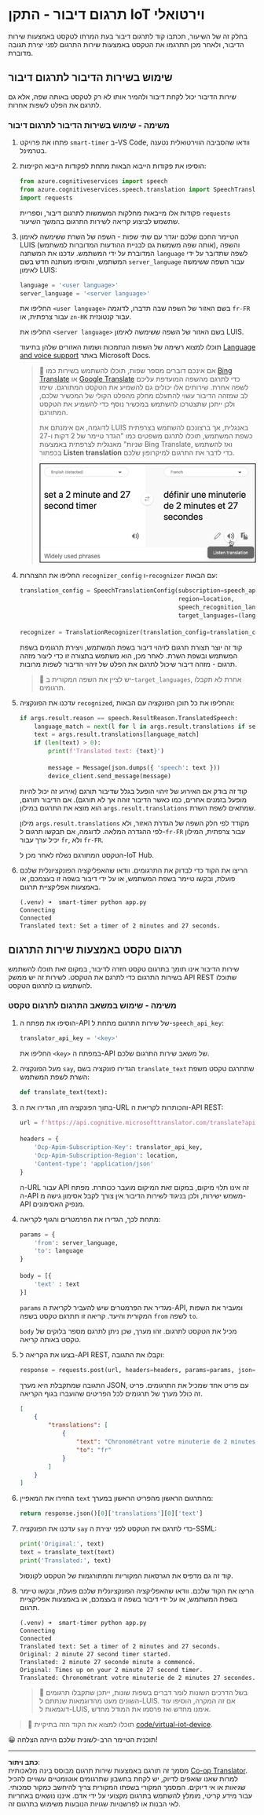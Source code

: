 <!--
CO_OP_TRANSLATOR_METADATA:
{
  "original_hash": "d620a470d9dd8614d99824832978360a",
  "translation_date": "2025-08-27T22:18:29+00:00",
  "source_file": "6-consumer/lessons/4-multiple-language-support/virtual-device-translate-speech.md",
  "language_code": "he"
}
-->
# תרגום דיבור - התקן IoT וירטואלי

בחלק זה של השיעור, תכתבו קוד לתרגום דיבור בעת המרתו לטקסט באמצעות שירות הדיבור, ולאחר מכן תתרגמו את הטקסט באמצעות שירות התרגום לפני יצירת תגובה מדוברת.

## שימוש בשירות הדיבור לתרגום דיבור

שירות הדיבור יכול לקחת דיבור ולהמיר אותו לא רק לטקסט באותה שפה, אלא גם לתרגם את הפלט לשפות אחרות.

### משימה - שימוש בשירות הדיבור לתרגום דיבור

1. פתחו את פרויקט `smart-timer` ב-VS Code, וודאו שהסביבה הווירטואלית נטענה בטרמינל.

1. הוסיפו את פקודות הייבוא הבאות מתחת לפקודות הייבוא הקיימות:

    ```python
    from azure.cognitiveservices import speech
    from azure.cognitiveservices.speech.translation import SpeechTranslationConfig, TranslationRecognizer
    import requests
    ```

    פקודות אלו מייבאות מחלקות המשמשות לתרגום דיבור, וספריית `requests` שתשמש לביצוע קריאה לשירות התרגום בהמשך השיעור.

1. הטיימר החכם שלכם יוגדר עם שתי שפות - השפה של השרת ששימשה לאימון LUIS (אותה שפה משמשת גם לבניית ההודעות המדוברות למשתמש), והשפה המדוברת על ידי המשתמש. עדכנו את המשתנה `language` לשפה שתדובר על ידי המשתמש, והוסיפו משתנה חדש בשם `server_language` עבור השפה ששימשה לאימון LUIS:

    ```python
    language = '<user language>'
    server_language = '<server language>'
    ```

    החליפו את `<user language>` בשם האזור של השפה שבה תדברו, לדוגמה `fr-FR` עבור צרפתית, או `zn-HK` עבור קנטונזית.

    החליפו את `<server language>` בשם האזור של השפה ששימשה לאימון LUIS.

    תוכלו למצוא רשימה של השפות הנתמכות ושמות האזורים שלהן בתיעוד [Language and voice support](https://docs.microsoft.com/azure/cognitive-services/speech-service/language-support?WT.mc_id=academic-17441-jabenn#speech-to-text) באתר Microsoft Docs.

    > 💁 אם אינכם דוברים מספר שפות, תוכלו להשתמש בשירות כמו [Bing Translate](https://www.bing.com/translator) או [Google Translate](https://translate.google.com) כדי לתרגם מהשפה המועדפת עליכם לשפה אחרת. שירותים אלו יכולים גם להשמיע את הטקסט המתורגם. שימו לב שמזהה הדיבור עשוי להתעלם מחלק מהפלט הקולי של המכשיר שלכם, ולכן ייתכן שתצטרכו להשתמש במכשיר נוסף כדי להשמיע את הטקסט המתורגם.
    >
    > לדוגמה, אם אימנתם את LUIS באנגלית, אך ברצונכם להשתמש בצרפתית כשפת המשתמש, תוכלו לתרגם משפטים כמו "הגדר טיימר של 2 דקות ו-27 שניות" מאנגלית לצרפתית באמצעות Bing Translate, ואז להשתמש בכפתור **Listen translation** כדי לדבר את התרגום למיקרופון שלכם.
    >
    > ![כפתור האזנה לתרגום ב-Bing Translate](../../../../../translated_images/bing-translate.348aa796d6efe2a92f41ea74a5cf42bb4c63d6faaa08e7f46924e072a35daa48.he.png)

1. החליפו את ההצהרות `recognizer_config` ו-`recognizer` עם הבאות:

    ```python
    translation_config = SpeechTranslationConfig(subscription=speech_api_key,
                                                 region=location,
                                                 speech_recognition_language=language,
                                                 target_languages=(language, server_language))
    
    recognizer = TranslationRecognizer(translation_config=translation_config)
    ```

    קוד זה יוצר תצורת תרגום לזיהוי דיבור בשפת המשתמש, ויצירת תרגומים בשפת המשתמש ובשפת השרת. לאחר מכן, הוא משתמש בתצורה זו כדי ליצור מזהה תרגום - מזהה דיבור שיכול לתרגם את הפלט של זיהוי הדיבור לשפות מרובות.

    > 💁 יש לציין את השפה המקורית ב-`target_languages`, אחרת לא תקבלו תרגומים.

1. עדכנו את הפונקציה `recognized`, והחליפו את כל תוכן הפונקציה עם הבאות:

    ```python
    if args.result.reason == speech.ResultReason.TranslatedSpeech:
        language_match = next(l for l in args.result.translations if server_language.lower().startswith(l.lower()))
        text = args.result.translations[language_match]
        if (len(text) > 0):
            print(f'Translated text: {text}')
    
            message = Message(json.dumps({ 'speech': text }))
            device_client.send_message(message)
    ```

    קוד זה בודק אם האירוע של זיהוי הופעל בגלל שדיבור תורגם (אירוע זה יכול להיות מופעל בזמנים אחרים, כמו כאשר הדיבור זוהה אך לא תורגם). אם הדיבור תורגם, הוא מוצא את התרגום במילון `args.result.translations` שמתאים לשפת השרת.

    מילון `args.result.translations` מקודד לפי חלק השפה של הגדרת האזור, ולא לפי ההגדרה המלאה. לדוגמה, אם תבקשו תרגום ל-`fr-FR` עבור צרפתית, המילון יכיל ערך עבור `fr`, ולא `fr-FR`.

    הטקסט המתורגם נשלח לאחר מכן ל-IoT Hub.

1. הריצו את הקוד כדי לבדוק את התרגומים. וודאו שהאפליקציה הפונקציונלית שלכם פועלת, ובקשו טיימר בשפת המשתמש, או על ידי דיבור בשפה זו בעצמכם, או באמצעות אפליקציית תרגום.

    ```output
    (.venv) ➜  smart-timer python app.py
    Connecting
    Connected
    Translated text: Set a timer of 2 minutes and 27 seconds.
    ```

## תרגום טקסט באמצעות שירות התרגום

שירות הדיבור אינו תומך בתרגום טקסט חזרה לדיבור, במקום זאת תוכלו להשתמש בשירות התרגום כדי לתרגם את הטקסט. לשירות זה יש ממשק API REST שתוכלו להשתמש בו לתרגום הטקסט.

### משימה - שימוש במשאב התרגום לתרגום טקסט

1. הוסיפו את מפתח ה-API של שירות התרגום מתחת ל-`speech_api_key`:

    ```python
    translator_api_key = '<key>'
    ```

    החליפו את `<key>` במפתח ה-API של משאב שירות התרגום שלכם.

1. מעל הפונקציה `say`, הגדירו פונקציה בשם `translate_text` שתתרגם טקסט משפת השרת לשפת המשתמש:

    ```python
    def translate_text(text):
    ```

1. בתוך הפונקציה הזו, הגדירו את ה-URL והכותרות לקריאת ה-API REST:

    ```python
    url = f'https://api.cognitive.microsofttranslator.com/translate?api-version=3.0'

    headers = {
        'Ocp-Apim-Subscription-Key': translator_api_key,
        'Ocp-Apim-Subscription-Region': location,
        'Content-type': 'application/json'
    }
    ```

    ה-URL עבור API זה אינו תלוי מיקום, במקום זאת המיקום מועבר ככותרת. מפתח ה-API משמש ישירות, ולכן בניגוד לשירות הדיבור אין צורך לקבל אסימון גישה מ-API מנפיק האסימונים.

1. מתחת לכך, הגדירו את הפרמטרים והגוף לקריאה:

    ```python
    params = {
        'from': server_language,
        'to': language
    }

    body = [{
        'text' : text
    }]
    ```

    `params` מגדיר את הפרמטרים שיש להעביר לקריאת ה-API, ומעביר את השפות המקורית והיעד. קריאה זו תתרגם טקסט בשפה `from` לשפה `to`.

    `body` מכיל את הטקסט לתרגום. זהו מערך, שכן ניתן לתרגם מספר בלוקים של טקסט באותה קריאה.

1. בצעו את הקריאה ל-API REST, וקבלו את התגובה:

    ```python
    response = requests.post(url, headers=headers, params=params, json=body)
    ```

    התגובה שמתקבלת היא מערך JSON, עם פריט אחד שמכיל את התרגומים. פריט זה כולל מערך של תרגומים לכל הפריטים שהועברו בגוף הקריאה.

    ```json
    [
        {
            "translations": [
                {
                    "text": "Chronométrant votre minuterie de 2 minutes 27 secondes.",
                    "to": "fr"
                }
            ]
        }
    ]
    ```

1. החזירו את המאפיין `text` מהתרגום הראשון מהפריט הראשון במערך:

    ```python
    return response.json()[0]['translations'][0]['text']
    ```

1. עדכנו את הפונקציה `say` כדי לתרגם את הטקסט לפני יצירת ה-SSML:

    ```python
    print('Original:', text)
    text = translate_text(text)
    print('Translated:', text)
    ```

    קוד זה גם מדפיס את הגרסאות המקוריות והמתורגמות של הטקסט לקונסול.

1. הריצו את הקוד שלכם. וודאו שהאפליקציה הפונקציונלית שלכם פועלת, ובקשו טיימר בשפת המשתמש, או על ידי דיבור בשפה זו בעצמכם, או באמצעות אפליקציית תרגום.

    ```output
    (.venv) ➜  smart-timer python app.py
    Connecting
    Connected
    Translated text: Set a timer of 2 minutes and 27 seconds.
    Original: 2 minute 27 second timer started.
    Translated: 2 minute 27 seconde minute a commencé.
    Original: Times up on your 2 minute 27 second timer.
    Translated: Chronométrant votre minuterie de 2 minutes 27 secondes.
    ```

    > 💁 בשל הדרכים השונות לומר דברים בשפות שונות, ייתכן שתקבלו תרגומים השונים מעט מהדוגמאות שנתתם ל-LUIS. אם זה המקרה, הוסיפו עוד דוגמאות ל-LUIS, אימנו מחדש ואז פרסמו את המודל מחדש.

> 💁 תוכלו למצוא את הקוד הזה בתיקיית [code/virtual-iot-device](../../../../../6-consumer/lessons/4-multiple-language-support/code/virtual-iot-device).

😀 תוכנית הטיימר הרב-לשונית שלכם הייתה הצלחה!

---

**כתב ויתור**:  
מסמך זה תורגם באמצעות שירות תרגום מבוסס בינה מלאכותית [Co-op Translator](https://github.com/Azure/co-op-translator). למרות שאנו שואפים לדיוק, יש לקחת בחשבון שתרגומים אוטומטיים עשויים להכיל שגיאות או אי דיוקים. המסמך המקורי בשפתו המקורית צריך להיחשב כמקור סמכותי. עבור מידע קריטי, מומלץ להשתמש בתרגום מקצועי על ידי אדם. איננו נושאים באחריות לאי הבנות או לפרשנויות שגויות הנובעות משימוש בתרגום זה.